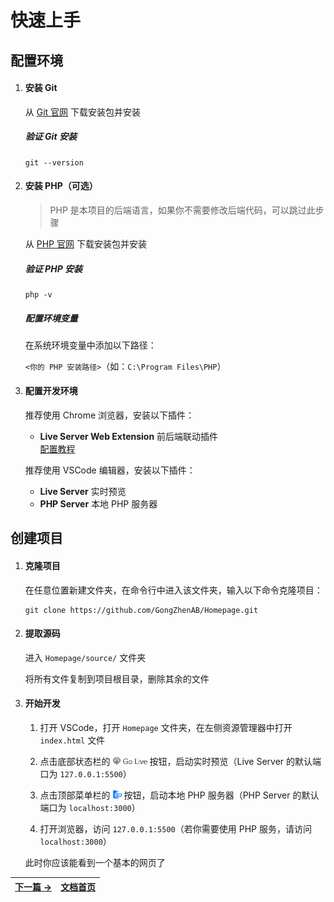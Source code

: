# 快速上手

## 配置环境

1. #### 安装 Git

    从 [Git 官网](https://git-scm.com/downloads) 下载安装包并安装

    ##### 验证 Git 安装

    ```
    git --version
    ```

2. #### 安装 PHP（可选）

    > PHP 是本项目的后端语言，如果你不需要修改后端代码，可以跳过此步骤

    从 [PHP 官网](https://www.php.net/downloads.php) 下载安装包并安装

    ##### 验证 PHP 安装

    ```
    php -v
    ```

    ##### 配置环境变量

    在系统环境变量中添加以下路径：

    `<你的 PHP 安装路径>`（如：`C:\Program Files\PHP`）

3. #### 配置开发环境

    推荐使用 Chrome 浏览器，安装以下插件：

    - **Live Server Web Extension** 前后端联动插件  
      [配置教程](https://blog.csdn.net/m0_66441341/article/details/125129775)

    推荐使用 VSCode 编辑器，安装以下插件：

    - **Live Server** 实时预览
    - **PHP Server** 本地 PHP 服务器

## 创建项目

1. #### 克隆项目

    在任意位置新建文件夹，在命令行中进入该文件夹，输入以下命令克隆项目：

    ```
    git clone https://github.com/GongZhenAB/Homepage.git
    ```

2. #### 提取源码

    进入 `Homepage/source/` 文件夹

    将所有文件复制到项目根目录，删除其余的文件

3. #### 开始开发

    1. 打开 VSCode，打开 `Homepage` 文件夹，在左侧资源管理器中打开 `index.html` 文件

    2. 点击底部状态栏的 ![Go Live](/images/quick-start-1.png) 按钮，启动实时预览（Live Server 的默认端口为 `127.0.0.1:5500`）

    3. 点击顶部菜单栏的 ![PHP Server](/images/quick-start-2.png) 按钮，启动本地 PHP 服务器（PHP Server 的默认端口为 `localhost:3000`）

    4. 打开浏览器，访问 `127.0.0.1:5500`（若你需要使用 PHP 服务，请访问 `localhost:3000`）

    此时你应该能看到一个基本的网页了

| [下一篇 →](card.md) | [文档首页](index.md) |
| ------------------- | -------------------- |
